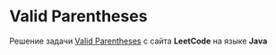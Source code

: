 # Valid Parentheses
Решение задачи [Valid Parentheses](https://leetcode.com/problems/valid-parentheses) с сайта **LeetCode** на языке **Java**